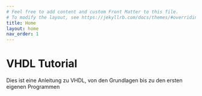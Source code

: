 ```yaml
---
# Feel free to add content and custom Front Matter to this file.
# To modify the layout, see https://jekyllrb.com/docs/themes/#overriding-theme-defaults
title: Home
layout: home
nav_order: 1
---
```

# VHDL Tutorial


Dies ist eine Anleitung zu VHDL, von den Grundlagen bis zu den ersten eigenen Programmen
